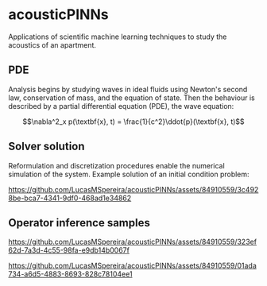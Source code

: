 # acousticPINNs

Applications of scientific machine learning techniques to study the acoustics of an apartment.

## PDE

Analysis begins by studying waves in ideal fluids using Newton's second law, conservation of mass, and the equation of state. Then the behaviour is described by a partial differential equation (PDE), the wave equation:

$$\nabla^2_x p(\textbf{x}, t) = \frac{1}{c^2}\ddot{p}(\textbf{x}, t)$$

## Solver solution

Reformulation and discretization procedures enable the numerical simulation of the system. Example solution of an initial condition problem:

https://github.com/LucasMSpereira/acousticPINNs/assets/84910559/3c4928be-bca7-4341-9df0-468ad1e34862

## Operator inference samples

https://github.com/LucasMSpereira/acousticPINNs/assets/84910559/323ef62d-7a3d-4c55-98fa-e9db14b0067f

https://github.com/LucasMSpereira/acousticPINNs/assets/84910559/01ada734-a6d5-4883-8693-828c78104ee1
